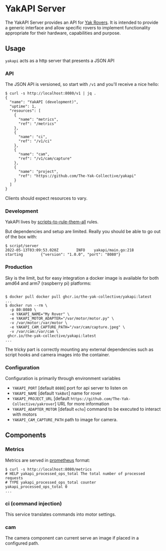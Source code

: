 # YakAPI Server

The YakAPI Server provides an API for [Yak
Rovers](https://github.com/The-Yak-Collective/yakrover). It is intended to
provide a generic interface and allow specific rovers to implement functionality
appropriate for their hardware, capabilities and purpose.

## Usage

`yakapi` acts as a http server that presents a JSON API

### API

The JSON API is versioned, so start with `/v1` and you'll receive a nice hello:

```ShellSession
$ curl -s http://localhost:8080/v1 | jq .
{
  "name": "YakAPI (development)",
  "uptime": 1,
  "resources": [
    {
      "name": "metrics",
      "ref": "/metrics"
    },
    {
      "name": "ci",
      "ref": "/v1/ci"
    },
    {
      "name": "cam",
      "ref": "/v1/cam/capture"
    },
    {
      "name": "project",
      "ref": "https://github.com/The-Yak-Collective/yakapi"
    }
  ]
}
```

Clients should expect resources to vary.

### Development

YakAPI lives by [scripts-to-rule-them-all](https://github.com/github/scripts-to-rule-them-all) rules.

But dependencies and setup are limited. Really you should be able to go out of the box with:

```ShellSession
$ script/server
2022-05-13T03:09:53.020Z        INFO    yakapi/main.go:218      starting        {"version": "1.0.0", "port": "8080"}
```

### Production

Sky is the limit, but for easy integration a docker image is available for both
amd64 and arm7 (raspberry pi) platforms:

```ShellSession

$ docker pull docker pull ghcr.io/the-yak-collective/yakapi:latest
...
$ docker run --rm \
  -p 80:8080 \
  -e YAKAPI_NAME="My Rover" \
  -e YAKAPI_MOTOR_ADAPTER="/var/motor/motor.py" \
  -v /var/motor:/var/motor \
  -e YAKAPI_CAM_CAPTURE_PATH="/var/cam/capture.jpeg" \
  -v /var/cam:/var/cam \
 ghcr.io/the-yak-collective/yakapi:latest
...
```

The tricky part is correctly mounting any external dependencies such as
script hooks and camera images into the container.

### Configuration

Configuration is primarily through environment variables

* `YAKAPI_PORT` [default `8080`] port for api server to listen on
* `YAKAPI_NAME` [default `YakBot`] name for rover 
* `YAKAPI_PROJECT_URL` [default `https://github.com/The-Yak-Collective/yakrover`] URL for more information
* `YAKAPI_ADAPTER_MOTOR` [default `echo`] command to be executed to interact with motors
* `YAKAPI_CAM_CAPTURE_PATH` path to image for camera.

## Components

### Metrics

Metrics are served in [prometheus](https://prometheus.io) format:

```ShellSession
$ curl -s http://localhost:8080/metrics
# HELP yakapi_processed_ops_total The total number of processed requests
# TYPE yakapi_processed_ops_total counter
yakapi_processed_ops_total 0
...

```

### ci (command injection)

This service translates commands into motor settings. 

### cam

The camera component can current serve an image if placed in a configured path.
